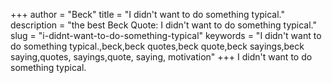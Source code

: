 +++
author = "Beck"
title = "I didn't want to do something typical."
description = "the best Beck Quote: I didn't want to do something typical."
slug = "i-didnt-want-to-do-something-typical"
keywords = "I didn't want to do something typical.,beck,beck quotes,beck quote,beck sayings,beck saying,quotes, sayings,quote, saying, motivation"
+++
I didn't want to do something typical.
